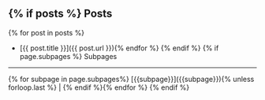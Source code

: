 {% if posts %}
Posts
---------

{% for post in posts %}
- [{{ post.title }}]({{ post.url }}){% endfor %}
{% endif %}
{% if page.subpages %}
Subpages
--------------

<nav markdown="1">
{% for subpage in page.subpages%}
[{{subpage}}]({{subpage}}){% unless forloop.last %} | {% endif %}{% endfor %}
{% endif %}
</nav>
